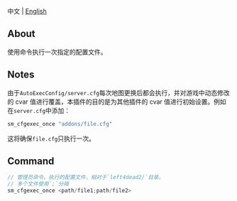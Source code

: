 中文 | [English](./README_EN.md)

## About
使用命令执行一次指定的配置文件。

## Notes
由于`AutoExecConfig/server.cfg`每次地图更换后都会执行，并对游戏中动态修改的 cvar 值进行覆盖，本插件的目的是为其他插件的 cvar 值进行初始设置。例如在`server.cfg`中添加：
```c
sm_cfgexec_once "addons/file.cfg"
```
这将确保`file.cfg`只执行一次。

## Command
```c
// 管理员命令。执行的配置文件，相对于`left4dead2/`目录。
// 多个文件使用`;`分隔
sm_cfgexec_once <path/file1;path/file2>
```
